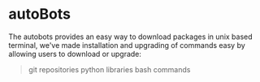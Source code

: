 # autoBots
The autobots provides an easy way to download packages in unix based terminal, we've made installation and upgrading of commands easy by allowing users to download or upgrade:
>git repositories
>python libraries
>bash commands
